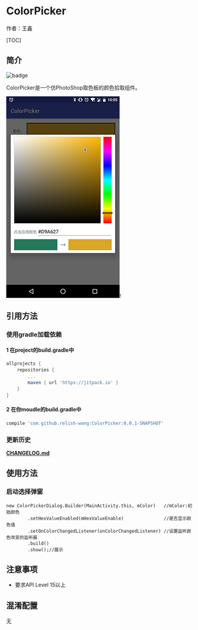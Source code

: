 # ColorPicker

作者：王鑫

[TOC]
## 简介

![badge](https://jitpack.io/v/relish-wang/ColorPicker.svg)

ColorPicker是一个仿PhotoShop取色板的颜色拾取组件。

![主界面](./image/image.png)!

## 引用方法

### 使用gradle加载依赖

#### 1 在project的build.gradle中
```groovy
allprojects {
    repositories {
        ...
        maven { url 'https://jitpack.io' }
    }
}
```

#### 2 在你moudle的build.gradle中
```groovy
compile 'com.github.relish-wang:ColorPicker:0.0.1-SNAPSHOT'
```

### 更新历史

[**CHANGELOG.md**](CHANGELOG.md)

## 使用方法

### 启动选择弹窗
```
new ColorPickerDialog.Builder(MainActivity.this, mColor)   //mColor:初始颜色
        .setHexValueEnabled(mHexValueEnable)               //是否显示颜色值
        .setOnColorChangedListener(onColorChangedListener) //设置监听颜色改变的监听器
        .build()
        .show();//展示
```

## 注意事项

- 要求API Level 15以上


## 混淆配置

无
